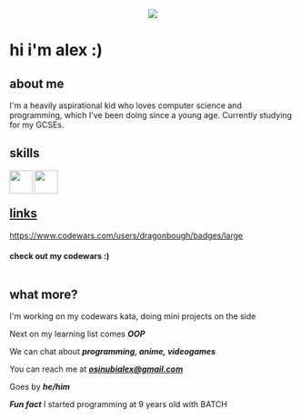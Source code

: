 <p align="center">
  <img src="https://camo.githubusercontent.com/abce3566044253c8761400d8537568f8d3c6aa4835b2b52b3a50630377181d70/68747470733a2f2f692e696d6775722e636f6d2f6c6b65714d71732e676966" />
</p>


# hi i'm alex :)


## about me
I'm a heavily aspirational kid who loves computer science and programming, which I've been doing since a young age. Currently studying for my GCSEs. 


## skills
<a href="https://github.com/dragonbough/python"><img align="left" width="41" height="41" src="https://github.com/dragonbough/dragonbough/assets/99271006/1785b9a6-785a-4e39-b535-69a8cbaa7c2f">
<a href="https://github.com/dragonbough/c-sharp"><img align="left" width="41" height="41" src="https://github.com/dragonbough/dragonbough/assets/99271006/40404fb7-87e9-4504-8590-2b0a5cbc2b7f"> <br/> <br/>


## links
https://www.codewars.com/users/dragonbough/badges/large
#### check out my codewars :) <br/> <br/>


## what more?
I'm working on my codewars kata, doing mini projects on the side 

Next on my learning list comes ***OOP***

We can chat about ***programming, anime, videogames***

You can reach me at ***osinubialex@gmail.com***

Goes by ***he/him***

***Fun fact*** I started programming at 9 years old with BATCH

